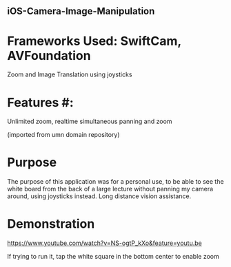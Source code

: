 ## iOS-Camera-Image-Manipulation ##
# Frameworks Used: SwiftCam, AVFoundation #
Zoom and Image Translation using joysticks

# Features #: 

Unlimited zoom, realtime simultaneous panning and zoom

(imported from umn domain repository)


# Purpose #
The purpose of this application was for a personal use, to be able to see the white board from the back of a large lecture without panning my camera around, using joysticks instead. Long distance vision assistance.

# Demonstration #

https://www.youtube.com/watch?v=NS-ogtP_kXo&feature=youtu.be

If trying to run it, tap the white square in the bottom center to enable zoom
